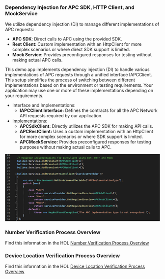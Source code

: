 ### Dependency Injection for APC SDK, HTTP Client, and MockService
We utilize dependency injection (DI) to manage different implementations of APC requests:

- **APC SDK**: Direct calls to APC using the provided SDK.
- **Rest Client**: Custom implementation with an HttpClient for more complex scenarios or where direct SDK support is limited.
- **Mock Service**: Provides preconfigured responses for testing without making actual APC calls.

This demo app implements dependency injection (DI) to handle various implementations of APC requests through a unified interface IAPCClient. This setup simplifies the process of switching between different implementations based on the environment or testing requirements. Your application may use one or more of these implementations depending on your requirements.

- Interface and Implementations:
  - **IAPCClient Interface:** Defines the contracts for all the APC Network API requests required by our application.
- Implementations:
  - **APCSdkClient:** Directly utilizes the APC SDK for making API calls.
  - **APCRestClient:** Uses a custom implementation with an HttpClient for more complex scenarios or where SDK support is limited.
  - **APCMockService:** Provides preconfigured responses for testing purposes without making actual calls to APC.

![alt text](./imgs/leaves-image-37.png)

### Number Verification Process Overview

Find this information in the HOL [Number Verification Process Overview](/HOL/APC-HOL.md#number-verification-process-overview)

### Device Location Verification Process Overview

Find this information in the HOL [Device Location Verification Process Overview](/HOL/APC-HOL.md#location-verification-process-overview)